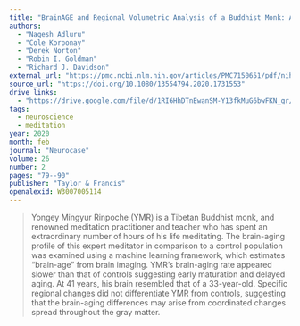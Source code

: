 ```yaml
---
title: "BrainAGE and Regional Volumetric Analysis of a Buddhist Monk: A Longitudinal MRI Case Study"
authors:
  - "Nagesh Adluru"
  - "Cole Korponay"
  - "Derek Norton"
  - "Robin I. Goldman"
  - "Richard J. Davidson"
external_url: "https://pmc.ncbi.nlm.nih.gov/articles/PMC7150651/pdf/nihms-1564925.pdf"
source_url: "https://doi.org/10.1080/13554794.2020.1731553"
drive_links:
  - "https://drive.google.com/file/d/1RI6HhDTnEwanSM-Y13fkMuG6bwFKN_qr/view?usp=drivesdk"
tags:
  - neuroscience
  - meditation
year: 2020
month: feb
journal: "Neurocase"
volume: 26
number: 2
pages: "79--90"
publisher: "Taylor & Francis"
openalexid: W3007005114
---
```


> Yongey Mingyur Rinpoche (YMR) is a Tibetan Buddhist monk, and renowned meditation practitioner and teacher who has spent an extraordinary number of hours of his life meditating.
> The brain-aging profile of this expert meditator in comparison to a control population was examined using a machine learning framework, which estimates “brain-age” from brain imaging.
> YMR’s brain-aging rate appeared slower than that of controls suggesting early maturation and delayed aging.
> At 41 years, his brain resembled that of a 33-year-old.
> Specific regional changes did not differentiate YMR from controls, suggesting that the brain-aging differences may arise from coordinated changes spread throughout the gray matter.
